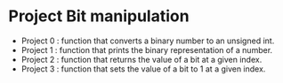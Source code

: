 # Project Bit manipulation
* Project 0 : function that converts a binary number to an unsigned int.
* Project 1 : function that prints the binary representation of a number.
* Project 2 : function that returns the value of a bit at a given index.
* Project 3 : function that sets the value of a bit to 1 at a given index.



